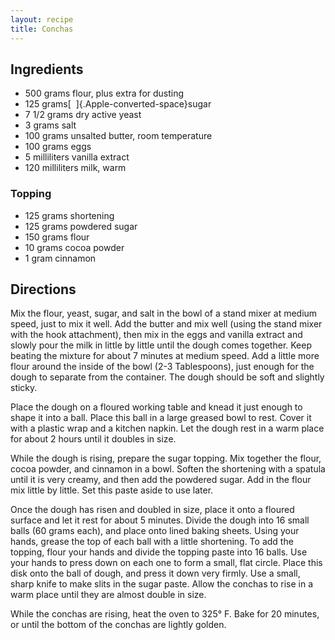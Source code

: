 ```yaml
---
layout: recipe
title: Conchas
---
```


## Ingredients

* 500 grams flour, plus extra for dusting
* 125 grams[  ]{.Apple-converted-space}sugar
* 7 1/2 grams dry active yeast
* 3 grams salt
* 100 grams unsalted butter, room temperature
* 100 grams eggs
* 5 milliliters vanilla extract
* 120 milliliters milk, warm

### Topping

* 125 grams shortening
* 125 grams powdered sugar
* 150 grams flour
* 10 grams cocoa powder
* 1 gram cinnamon

## Directions

Mix the flour, yeast, sugar, and salt in the bowl of a stand mixer at
medium speed, just to mix it well. Add the butter and mix well (using
the stand mixer with the hook attachment), then mix in the eggs and
vanilla extract and slowly pour the milk in little by little until the
dough comes together. Keep beating the mixture for about 7 minutes at
medium speed. Add a little more flour around the inside of the bowl (2-3
Tablespoons), just enough for the dough to separate from the container.
The dough should be soft and slightly sticky.

Place the dough on a floured working table and knead it just enough to
shape it into a ball. Place this ball in a large greased bowl to rest.
Cover it with a plastic wrap and a kitchen napkin. Let the dough rest in
a warm place for about 2 hours until it doubles in size.

While the dough is rising, prepare the sugar topping. Mix together the
flour, cocoa powder, and cinnamon in a bowl. Soften the shortening with
a spatula until it is very creamy, and then add the powdered sugar. Add
in the flour mix little by little. Set this paste aside to use later.

Once the dough has risen and doubled in size, place it onto a floured
surface and let it rest for about 5 minutes. Divide the dough into 16
small balls (60 grams each), and place onto lined baking sheets. Using
your hands, grease the top of each ball with a little shortening. To add
the topping, flour your hands and divide the topping paste into 16
balls. Use your hands to press down on each one to form a small, flat
circle. Place this disk onto the ball of dough, and press it down very
firmly. Use a small, sharp knife to make slits in the sugar paste. Allow
the conchas to rise in a warm place until they are almost double in
size.

While the conchas are rising, heat the oven to 325° F. Bake for 20
minutes, or until the bottom of the conchas are lightly golden.
